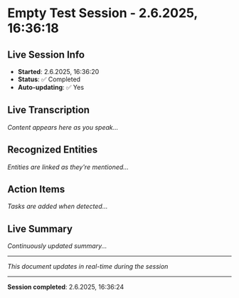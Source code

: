 # Empty Test Session - 2.6.2025, 16:36:18

## Live Session Info
- **Started**: 2.6.2025, 16:36:20
- **Status**: ✅ Completed
- **Auto-updating**: ✅ Yes

## Live Transcription
*Content appears here as you speak...*

## Recognized Entities
*Entities are linked as they're mentioned...*

## Action Items
*Tasks are added when detected...*

## Live Summary
*Continuously updated summary...*

---
*This document updates in real-time during the session*


---
**Session completed**: 2.6.2025, 16:36:24